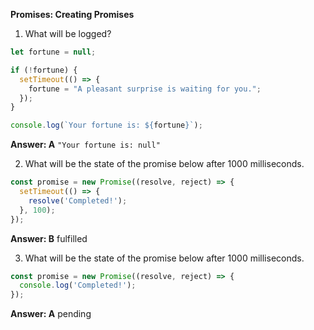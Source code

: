 **Promises: Creating Promises**

1. What will be logged?

```javascript
let fortune = null;

if (!fortune) {
  setTimeout(() => {
    fortune = "A pleasant surprise is waiting for you.";
  });
}

console.log(`Your fortune is: ${fortune}`);
```

**Answer:  A** `"Your fortune is: null"`

2. What will be the state of the promise below after 1000 milliseconds.

```javascript
const promise = new Promise((resolve, reject) => {
  setTimeout(() => {
    resolve('Completed!');
  }, 100);
});
```

**Answer:  B** fulfilled

3. What will be the state of the promise below after 1000 milliseconds.

```javascript
const promise = new Promise((resolve, reject) => {
  console.log('Completed!');
});
```
**Answer:  A** pending
